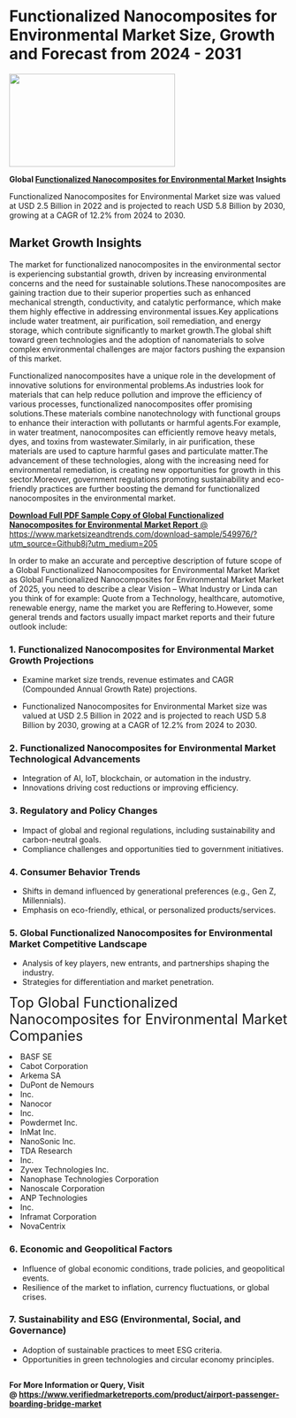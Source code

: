 <H1>Functionalized Nanocomposites for Environmental Market Size, Growth and Forecast from 2024 - 2031</H1><img class="aligncenter size-medium wp-image-584254" src="https://thirdeyenews.in/wp-content/uploads/2024/09/Global-Market-Research-300x168.jpeg" alt="" width="300" height="168" /><p><strong>Global&nbsp;<a href="https://www.marketsizeandtrends.com/download-sample/549976/?utm_source=Github8j?utm_medium=205">Functionalized Nanocomposites for Environmental Market</a> Insights</strong></p><p>Functionalized Nanocomposites for Environmental Market size was valued at USD 2.5 Billion in 2022 and is projected to reach USD 5.8 Billion by 2030, growing at a CAGR of 12.2% from 2024 to 2030.</p><p><h2>Market Growth Insights</h2> <p>The market for functionalized nanocomposites in the environmental sector is experiencing substantial growth, driven by increasing environmental concerns and the need for sustainable solutions.These nanocomposites are gaining traction due to their superior properties such as enhanced mechanical strength, conductivity, and catalytic performance, which make them highly effective in addressing environmental issues.Key applications include water treatment, air purification, soil remediation, and energy storage, which contribute significantly to market growth.The global shift toward green technologies and the adoption of nanomaterials to solve complex environmental challenges are major factors pushing the expansion of this market.</p> <p><a href="#"></a></p> <p>Functionalized nanocomposites have a unique role in the development of innovative solutions for environmental problems.As industries look for materials that can help reduce pollution and improve the efficiency of various processes, functionalized nanocomposites offer promising solutions.These materials combine nanotechnology with functional groups to enhance their interaction with pollutants or harmful agents.For example, in water treatment, nanocomposites can efficiently remove heavy metals, dyes, and toxins from wastewater.Similarly, in air purification, these materials are used to capture harmful gases and particulate matter.The advancement of these technologies, along with the increasing need for environmental remediation, is creating new opportunities for growth in this sector.Moreover, government regulations promoting sustainability and eco-friendly practices are further boosting the demand for functionalized nanocomposites in the environmental market.</p> <p><a href="#"></p><p><span class=""><strong>Download Full PDF Sample Copy of Global Functionalized Nanocomposites for Environmental Market Report</strong> @ <a href="https://www.marketsizeandtrends.com/download-sample/549976/?utm_source=Github8j?utm_medium=205" target="_blank">https://www.marketsizeandtrends.com/download-sample/549976/?utm_source=Github8j?utm_medium=205</a></span></p><p>In order to make an accurate and perceptive description of future scope of a Global&nbsp;Functionalized Nanocomposites for Environmental Market Market as Global&nbsp;Functionalized Nanocomposites for Environmental Market Market of 2025, you need to describe a clear Vision &ndash; What Industry or Linda can you think of for example: Quote from a Technology, healthcare, automotive, renewable energy, name the market you are Reffering to.However, some general trends and factors usually impact market reports and their future outlook include:</p><h3>1.&nbsp;<strong>Functionalized Nanocomposites for Environmental Market Growth Projections</strong></h3><ul><li>Examine market size trends, revenue estimates and CAGR (Compounded Annual Growth Rate) projections.</li><li><p>Functionalized Nanocomposites for Environmental Market size was valued at USD 2.5 Billion in 2022 and is projected to reach USD 5.8 Billion by 2030, growing at a CAGR of 12.2% from 2024 to 2030.</p></li></ul><h3>2.&nbsp;<strong>Functionalized Nanocomposites for Environmental Market Technological Advancements</strong></h3><ul><li>Integration of AI, IoT, blockchain, or automation in the industry.</li><li>Innovations driving cost reductions or improving efficiency.</li></ul><h3>3.&nbsp;<strong>Regulatory and Policy Changes</strong></h3><ul><li>Impact of global and regional regulations, including sustainability and carbon-neutral goals.</li><li>Compliance challenges and opportunities tied to government initiatives.</li></ul><h3>4.&nbsp;<strong>Consumer Behavior Trends</strong></h3><ul><li>Shifts in demand influenced by generational preferences (e.g., Gen Z, Millennials).</li><li>Emphasis on eco-friendly, ethical, or personalized products/services.</li></ul><h3>5.&nbsp;<strong>Global Functionalized Nanocomposites for Environmental Market Competitive Landscape</strong></h3><ul><li>Analysis of key players, new entrants, and partnerships shaping the industry.</li><li>Strategies for differentiation and market penetration.</li></ul><p data-pm-slice="1 1 []"><span style="color: inherit; font-family: inherit; font-size: 25px;">Top Global Functionalized Nanocomposites for Environmental Market Companies</span></p><div class="" data-test-id=""><p><li>BASF SE</li><li> Cabot Corporation</li><li> Arkema SA</li><li> DuPont de Nemours</li><li> Inc.</li><li> Nanocor</li><li> Inc.</li><li> Powdermet Inc.</li><li> InMat Inc.</li><li> NanoSonic Inc.</li><li> TDA Research</li><li> Inc.</li><li> Zyvex Technologies Inc.</li><li> Nanophase Technologies Corporation</li><li> Nanoscale Corporation</li><li> ANP Technologies</li><li> Inc.</li><li> Inframat Corporation</li><li> NovaCentrix</li></p></div><h3>6.&nbsp;<strong>Economic and Geopolitical Factors</strong></h3><ul><li>Influence of global economic conditions, trade policies, and geopolitical events.</li><li>Resilience of the market to inflation, currency fluctuations, or global crises.</li></ul><h3>7.&nbsp;<strong>Sustainability and ESG (Environmental, Social, and Governance)</strong></h3><ul><li>Adoption of sustainable practices to meet ESG criteria.</li><li>Opportunities in green technologies and circular economy principles.</li></ul><h2><strong style="font-size: 14px;">For More Information or Query, Visit @&nbsp;</strong><a style="background-color: #ffffff; font-size: 14px;" href="https://www.marketsizeandtrends.com/report/functionalized-nanocomposites-for-environmental-market/" target="_blank">https://www.verifiedmarketreports.com/product/airport-passenger-boarding-bridge-market</a></h2>